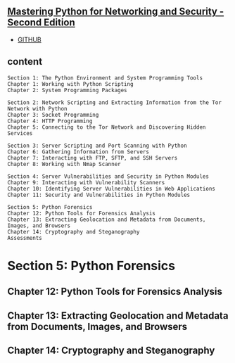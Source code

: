 ## [Mastering Python for Networking and Security - Second Edition](https://www.packtpub.com/product/mastering-python-for-networking-and-security-second-edition/9781839217166)
- [GITHUB](https://github.com/PacktPublishing/Master-Math-by-Coding-in-Python)

## content
```
Section 1: The Python Environment and System Programming Tools
Chapter 1: Working with Python Scripting
Chapter 2: System Programming Packages

Section 2: Network Scripting and Extracting Information from the Tor Network with Python
Chapter 3: Socket Programming
Chapter 4: HTTP Programming
Chapter 5: Connecting to the Tor Network and Discovering Hidden Services

Section 3: Server Scripting and Port Scanning with Python
Chapter 6: Gathering Information from Servers
Chapter 7: Interacting with FTP, SFTP, and SSH Servers
Chapter 8: Working with Nmap Scanner

Section 4: Server Vulnerabilities and Security in Python Modules
Chapter 9: Interacting with Vulnerability Scanners
Chapter 10: Identifying Server Vulnerabilities in Web Applications
Chapter 11: Security and Vulnerabilities in Python Modules

Section 5: Python Forensics
Chapter 12: Python Tools for Forensics Analysis
Chapter 13: Extracting Geolocation and Metadata from Documents, Images, and Browsers
Chapter 14: Cryptography and Steganography
Assessments
```
# Section 5: Python Forensics
## Chapter 12: Python Tools for Forensics Analysis
## Chapter 13: Extracting Geolocation and Metadata from Documents, Images, and Browsers
## Chapter 14: Cryptography and Steganography

